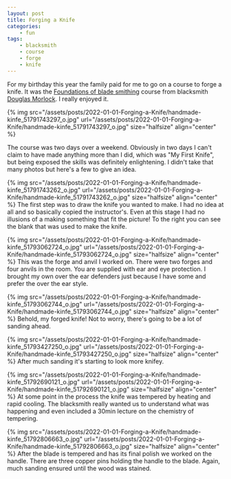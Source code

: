 ```yaml
---
layout: post
title: Forging a Knife
categories:
    - fun
tags:
    - blacksmith
    - course
    - forge
    - knife
---
```



For my birthday this year the family paid for me to go on a course to forge a knife.  It was the [Foundations of blade smithing](https://www.morlockblacksmith.com/classes/2019/5/18/knives-dr2jz-3xfh4-t44lx-293nf-lnnbj-egwel) course from blacksmith [Douglas Morlock](https://www.morlockblacksmith.com).  I really enjoyed it.




{% img src="/assets/posts/2022-01-01-Forging-a-Knife/handmade-kinfe_51791743297_o.jpg" url="/assets/posts/2022-01-01-Forging-a-Knife/handmade-kinfe_51791743297_o.jpg"  size="halfsize"  align="center" %}


The course was two days over a weekend.  Obviously in two days I can't claim to have made anything more than I did, which was "My First Knife", but being exposed the skills was definitely enlightening. I didn't take that many photos but here's a few to give an idea.




{% img src="/assets/posts/2022-01-01-Forging-a-Knife/handmade-kinfe_51791743262_o.jpg" url="/assets/posts/2022-01-01-Forging-a-Knife/handmade-kinfe_51791743262_o.jpg"  size="halfsize"  align="center" %}
The first step was to draw the knife you wanted to make. I had no idea at all and so basically copied the instructor's.  Even at this stage I had no illusions of a making something that fit the picture! To the right you can see the blank that was used to make the knife.





{% img src="/assets/posts/2022-01-01-Forging-a-Knife/handmade-kinfe_51793062724_o.jpg" url="/assets/posts/2022-01-01-Forging-a-Knife/handmade-kinfe_51793062724_o.jpg"  size="halfsize"  align="center" %}
This was the forge and anvil I worked on.  There were two forges and four anvils in the room.  You are supplied with ear and eye protection.  I brought my own over the ear defenders just because I have some and prefer the over the ear style.





{% img src="/assets/posts/2022-01-01-Forging-a-Knife/handmade-kinfe_51793062744_o.jpg" url="/assets/posts/2022-01-01-Forging-a-Knife/handmade-kinfe_51793062744_o.jpg"  size="halfsize"  align="center" %}
Behold, my forged knife! Not to worry, there's going to be a lot of sanding ahead.





{% img src="/assets/posts/2022-01-01-Forging-a-Knife/handmade-kinfe_51793427250_o.jpg" url="/assets/posts/2022-01-01-Forging-a-Knife/handmade-kinfe_51793427250_o.jpg"  size="halfsize"  align="center" %}
After much sanding it's starting to look more knifey.





{% img src="/assets/posts/2022-01-01-Forging-a-Knife/handmade-kinfe_51792690121_o.jpg" url="/assets/posts/2022-01-01-Forging-a-Knife/handmade-kinfe_51792690121_o.jpg"  size="halfsize"  align="center" %}
At some point in the process the knife was tempered by heating and rapid cooling.  The blacksmith really wanted us to understand what was happening and even included a 30min lecture on the chemistry of tempering.





{% img src="/assets/posts/2022-01-01-Forging-a-Knife/handmade-kinfe_51792806663_o.jpg" url="/assets/posts/2022-01-01-Forging-a-Knife/handmade-kinfe_51792806663_o.jpg"  size="halfsize"  align="center" %}
After the blade is tempered and has its final polish we worked on the handle. There are three copper pins holding the handle to the blade. Again, much sanding ensured until the wood was stained.



